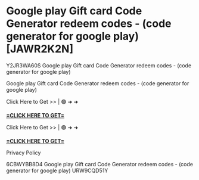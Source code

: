 # Google play Gift card Code Generator redeem codes - (code generator for google play) [JAWR2K2N]

Y2JR3WA60S Google play Gift card Code Generator redeem codes - (code generator for google play)

Google play Gift card Code Generator redeem codes - (code generator for google play)

Click Here to Get >> | 🟢 ➜ ➜ 

**[=CLICK HERE TO GET=](https://www.google.com/url?q=https%3A%2F%2Fappbitly.com%2FvBuer)**

Click Here to Get >> | 🟢 ➜ ➜ 

**[=CLICK HERE TO GET=](https://www.google.com/url?q=https%3A%2F%2Fappbitly.com%2FvBuer)**

Privacy Policy

 6CBWYBB8D4 Google play Gift card Code Generator redeem codes - (code generator for google play) URW9CQD51Y

